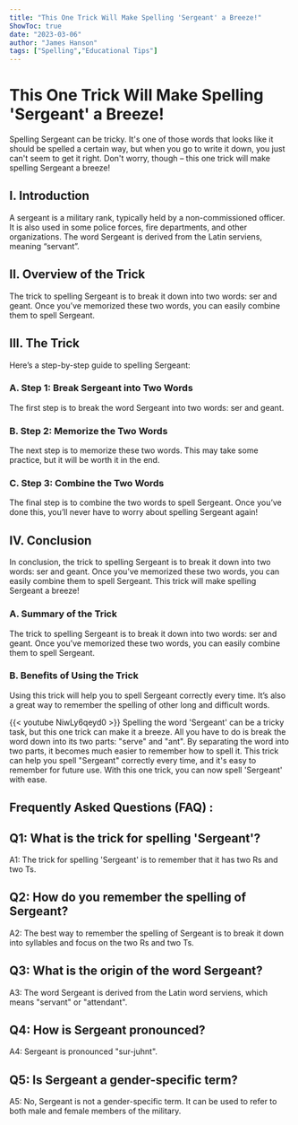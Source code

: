 ```yaml
---
title: "This One Trick Will Make Spelling 'Sergeant' a Breeze!"
ShowToc: true 
date: "2023-03-06"
author: "James Hanson" 
tags: ["Spelling","Educational Tips"]
---
```

# This One Trick Will Make Spelling 'Sergeant' a Breeze!

Spelling Sergeant can be tricky. It's one of those words that looks like it should be spelled a certain way, but when you go to write it down, you just can't seem to get it right. Don't worry, though – this one trick will make spelling Sergeant a breeze!

## I. Introduction

A sergeant is a military rank, typically held by a non-commissioned officer. It is also used in some police forces, fire departments, and other organizations. The word Sergeant is derived from the Latin serviens, meaning “servant”.

## II. Overview of the Trick

The trick to spelling Sergeant is to break it down into two words: ser and geant. Once you’ve memorized these two words, you can easily combine them to spell Sergeant.

## III. The Trick

Here’s a step-by-step guide to spelling Sergeant:

### A. Step 1: Break Sergeant into Two Words

The first step is to break the word Sergeant into two words: ser and geant. 

### B. Step 2: Memorize the Two Words

The next step is to memorize these two words. This may take some practice, but it will be worth it in the end. 

### C. Step 3: Combine the Two Words

The final step is to combine the two words to spell Sergeant. Once you’ve done this, you’ll never have to worry about spelling Sergeant again!

## IV. Conclusion

In conclusion, the trick to spelling Sergeant is to break it down into two words: ser and geant. Once you’ve memorized these two words, you can easily combine them to spell Sergeant. This trick will make spelling Sergeant a breeze!

### A. Summary of the Trick

The trick to spelling Sergeant is to break it down into two words: ser and geant. Once you’ve memorized these two words, you can easily combine them to spell Sergeant.

### B. Benefits of Using the Trick

Using this trick will help you to spell Sergeant correctly every time. It’s also a great way to remember the spelling of other long and difficult words.

{{< youtube NiwLy6qeyd0 >}} 
Spelling the word 'Sergeant' can be a tricky task, but this one trick can make it a breeze. All you have to do is break the word down into its two parts: "serve" and "ant". By separating the word into two parts, it becomes much easier to remember how to spell it. This trick can help you spell "Sergeant" correctly every time, and it's easy to remember for future use. With this one trick, you can now spell 'Sergeant' with ease.

## Frequently Asked Questions (FAQ) :
## Q1: What is the trick for spelling 'Sergeant'?
A1: The trick for spelling 'Sergeant' is to remember that it has two Rs and two Ts.

## Q2: How do you remember the spelling of Sergeant?
A2: The best way to remember the spelling of Sergeant is to break it down into syllables and focus on the two Rs and two Ts.

## Q3: What is the origin of the word Sergeant?
A3: The word Sergeant is derived from the Latin word serviens, which means "servant" or "attendant".

## Q4: How is Sergeant pronounced?
A4: Sergeant is pronounced "sur-juhnt".

## Q5: Is Sergeant a gender-specific term?
A5: No, Sergeant is not a gender-specific term. It can be used to refer to both male and female members of the military.






